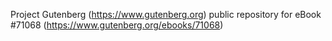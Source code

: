 Project Gutenberg (https://www.gutenberg.org) public repository for
eBook #71068 (https://www.gutenberg.org/ebooks/71068)
